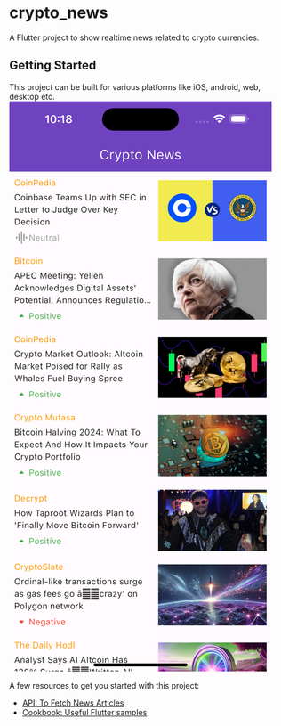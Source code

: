 # crypto_news

A Flutter project to show realtime news related to crypto currencies.

## Getting Started

This project can be built for various platforms like iOS, android, web, desktop etc.
![plot](assets/screenshot.png "App Screenshot")

A few resources to get you started with this project:

- [API: To Fetch News Articles](https://docs.flutter.dev/get-started/codelab)
- [Cookbook: Useful Flutter samples](https://docs.flutter.dev/cookbook)
